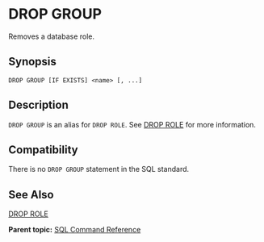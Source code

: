 # DROP GROUP 

Removes a database role.

## Synopsis 

``` {#sql_command_synopsis}
DROP GROUP [IF EXISTS] <name> [, ...]
```

## Description 

`DROP GROUP` is an alias for `DROP ROLE`. See [DROP ROLE](DROP_ROLE.html) for more information.

## Compatibility 

There is no `DROP GROUP` statement in the SQL standard.

## See Also 

[DROP ROLE](DROP_ROLE.html)

**Parent topic:** [SQL Command Reference](../sql_commands/sql_ref.html)

